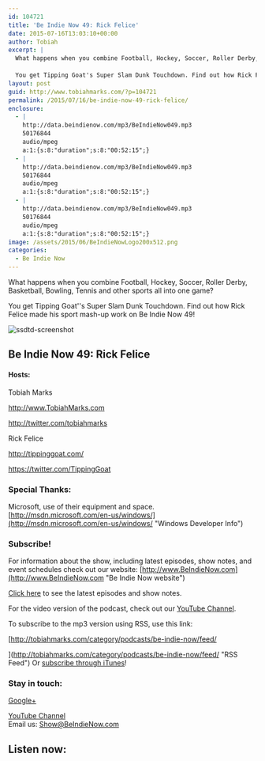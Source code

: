 ```yaml
---
id: 104721
title: 'Be Indie Now 49: Rick Felice'
date: 2015-07-16T13:03:10+00:00
author: Tobiah
excerpt: |
  What happens when you combine Football, Hockey, Soccer, Roller Derby, Basketball, Bowling, Tennis and other sports all into one game?
  
  You get Tipping Goat's Super Slam Dunk Touchdown. Find out how Rick Felice made his sport mash-up work on Be Indie Now 49!
layout: post
guid: http://www.tobiahmarks.com/?p=104721
permalink: /2015/07/16/be-indie-now-49-rick-felice/
enclosure:
  - |
    http://data.beindienow.com/mp3/BeIndieNow049.mp3
    50176844
    audio/mpeg
    a:1:{s:8:"duration";s:8:"00:52:15";}
  - |
    http://data.beindienow.com/mp3/BeIndieNow049.mp3
    50176844
    audio/mpeg
    a:1:{s:8:"duration";s:8:"00:52:15";}
  - |
    http://data.beindienow.com/mp3/BeIndieNow049.mp3
    50176844
    audio/mpeg
    a:1:{s:8:"duration";s:8:"00:52:15";}
image: /assets/2015/06/BeIndieNowLogo200x512.png
categories:
  - Be Indie Now
---
```

What happens when you combine Football, Hockey, Soccer, Roller Derby, Basketball, Bowling, Tennis and other sports all into one game?

You get Tipping Goat''s Super Slam Dunk Touchdown. Find out how Rick Felice made his sport mash-up work on Be Indie Now 49!

<img src="/assets/2015/06/ssdtd-screenshot.png?resize=660%2C371" alt="ssdtd-screenshot" width="660" height="371" class="aligncenter size-full wp-image-104731" srcset="/assets/2015/06/ssdtd-screenshot.png?w=1920 1920w, /assets/2015/06/ssdtd-screenshot.png?resize=300%2C169 300w, /assets/2015/06/ssdtd-screenshot.png?resize=1024%2C576 1024w, /assets/2015/06/ssdtd-screenshot.png?w=1320 1320w" sizes="(max-width: 660px) 100vw, 660px" data-recalc-dims="1" />

<!--more-->

## Be Indie Now 49: Rick Felice

#### Hosts:

Tobiah Marks
  
<a href="http://www.TobiahMarks.com" target="_blank">http://www.TobiahMarks.com</a>
  
<a title="Tobiah Twitter" href="http://twitter.com/tobiahmarks" target="_blank">http://twitter.com/tobiahmarks</a>

Rick Felice
  
<a href="http://tippinggoat.com/" target="_blank">http://tippinggoat.com/</a>
  
<a href="https://twitter.com/TippingGoat" target="_blank">https://twitter.com/TippingGoat</a>

### Special Thanks:

Microsoft, use of their equipment and space. [http://msdn.microsoft.com/en-us/windows/](http://msdn.microsoft.com/en-us/windows/ "Windows Developer Info")

### Subscribe!

For information about the show, including latest episodes, show notes, and event schedules check out our website: [http://www.BeIndieNow.com](http://www.BeIndieNow.com "Be Indie Now website")

[Click here](http://tobiahmarks.com/category/podcasts/be-indie-now/ "Be Indie Now episodes and show notes") to see the latest episodes and show notes.

For the video version of the podcast, check out our <a title="YouTube" href="http://www.youtube.com/channel/UCW6QQfnk1In7woq619zgD0g" target="_blank">YouTube Channel</a>.

To subscribe to the mp3 version using RSS, use this link:
  
[http://tobiahmarks.com/category/podcasts/be-indie-now/feed/
  
](http://tobiahmarks.com/category/podcasts/be-indie-now/feed/ "RSS Feed") Or <a title="iTunes" href="https://itunes.apple.com/us/podcast/be-indie-now/id734501818 " target="_blank">subscribe through iTunes</a>!

### Stay in touch:

<a href="https://plus.google.com/105885018850238693949" target="_blank" rel="publisher">Google+</a>
  
<a title="YouTube" href="http://www.youtube.com/channel/UCW6QQfnk1In7woq619zgD0g" target="_blank">YouTube Channel<br /> </a>Email us: <Show@BeIndieNow.com>

## Listen now: